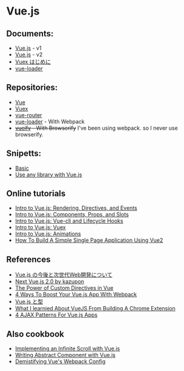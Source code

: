 # Vue.js

## Documents:
- [Vue.js](https://v1-jp.vuejs.org/guide/) - v1
- [Vue.js](https://jp.vuejs.org/v2/guide/) - v2
- [Vuex はじめに](https://vuex.vuejs.org/ja/index.html)
- [vue-loader](https://vue-loader.vuejs.org/ja/)

## Repositories:
- [Vue](https://github.com/vuejs/vue)
- [Vuex](https://github.com/vuejs/vuex)
- [vue-router](https://github.com/vuejs/vue-router)
- [vue-loader](https://github.com/vuejs/vue-loader) - With Webpack
- ~~[vueify](https://github.com/vuejs/vueify) - With Browserify~~ I've been using webpack. so I never use browserify.

## Snipetts:
- [Basic](snippets/basic.md)
- [Use any library with Vue.js](snippets/use-any-library.md)

## Online tutorials
- [Intro to Vue.js: Rendering, Directives, and Events](https://css-tricks.com/intro-to-vue-1-rendering-directives-events/)
- [Intro to Vue.js: Components, Props, and Slots](https://css-tricks.com/intro-to-vue-2-components-props-slots/)
- [Intro to Vue.js: Vue-cli and Lifecycle Hooks](https://css-tricks.com/intro-to-vue-3-vue-cli-lifecycle-hooks/)
- [Intro to Vue.js: Vuex](https://css-tricks.com/intro-to-vue-4-vuex/)
- [Intro to Vue.js: Animations](https://css-tricks.com/intro-to-vue-5-animations/)
- [How To Build A Simple Single Page Application Using Vue2](https://scotch.io/tutorials/how-to-build-a-simple-single-page-application-using-vue-2-part-1)

## References
- [Vue.js の今後と次世代Web開発について](https://speakerdeck.com/kazupon/vue-dot-jsfalsejin-hou-toci-shi-dai-webkai-fa-nituite)
- [Next Vue.js 2.0 by kazupon](https://speakerdeck.com/kazupon/next-vue-dot-js-2-dot-0)
- [The Power of Custom Directives in Vue](https://css-tricks.com/power-custom-directives-vue/)
- [4 Ways To Boost Your Vue.js App With Webpack](http://vuejsdevelopers.com/2017/06/18/vue-js-boost-your-app-with-webpack/)
- [Vue.js と型](https://speakerdeck.com/ktsn/vue-dot-js-toxing)
- [What I learnied About VueJS From Building A Chrome Extension](http://vuejsdevelopers.com/2017/05/08/vue-js-chrome-extension/)
- [4 AJAX Patterns For Vue.js Apps](https://vuejsdevelopers.com/2017/08/28/vue-js-ajax-recipes/)

## Also cookbook
- [Implementing an Infinite Scroll with Vue.js](https://alligator.io/vuejs/implementing-infinite-scroll/)
- [Writing Abstract Component with Vue.js](https://alligator.io/vuejs/vue-abstract-components/)
- [Demistifying Vue's Webpack Config](https://alligator.io/vuejs/demistifying-vue-webpack/)
